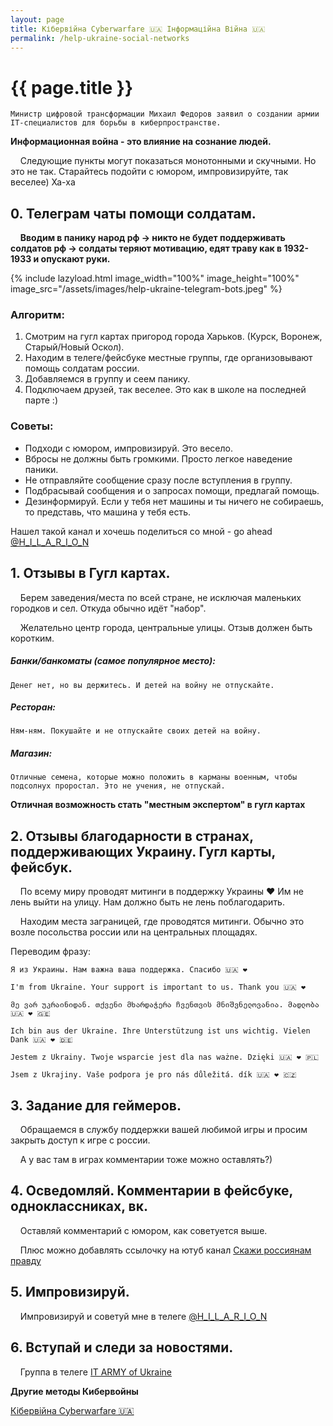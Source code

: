 ```yaml
---
layout: page
title: Кібервійна Cyberwarfare 🇺🇦 Інформаційна Війна 🇺🇦
permalink: /help-ukraine-social-networks
---
```



<h1 itemprop="name">{{ page.title }}</h1>

`Министр цифровой трансформации Михаил Федоров заявил о создании армии IT-специалистов для борьбы в киберпространстве.`

**Информационная война - это влияние на сознание людей.**

&nbsp;&nbsp;&nbsp; Следующие пункты могут показаться монотонными и скучными. Но это не так.
Старайтесь подойти с юмором, импровизируйте, так веселее) Ха-ха

## 0. Телеграм чаты помощи солдатам.

&nbsp;&nbsp;&nbsp; **Вводим в панику народ рф -> никто не будет поддерживать солдатов рф -> солдаты теряют мотивацию, едят траву как в 1932-1933 и опускают руки.**

{% include lazyload.html image_width="100%" image_height="100%" image_src="/assets/images/help-ukraine-telegram-bots.jpeg" %}

### Алгоритм:
1. Смотрим на гугл картах пригород города Харьков. (Курск, Воронеж, Старый/Новый Оскол).
2. Находим в телеге/фейсбуке местные группы, где организовывают помощь солдатам россии.
3. Добавляемся в группу и сеем панику.
4. Подключаем друзей, так веселее. Это как в школе на последней парте :)

### Советы:
* Подходи с юмором, импровизируй. Это весело.
* Вбросы не должны быть громкими. Просто легкое наведение паники.
* Не отправляйте сообщение сразу после вступления в группу.
* Подбрасывай сообщения и о запросах помощи, предлагай помощь.
* Дезинформируй. Если у тебя нет машины и ты ничего не собираешь, то представь, что машина у тебя есть.

Нашел такой канал и хочешь поделиться со мной - go ahead <a target="_blank" href="https://t.me/H_I_L_A_R_I_O_N">@H_I_L_A_R_I_O_N</a>

## 1. Отзывы в Гугл картах.

&nbsp;&nbsp;&nbsp; Берем заведения/места по всей стране, не исключая маленьких городков и сел. Откуда обычно идёт "набор".

&nbsp;&nbsp;&nbsp; Желательно центр города, центральные улицы. Отзыв должен быть коротким.

##### Банки/банкоматы (самое популярное место):
`Денег нет, но вы держитесь. И детей на войну не отпускайте.`

##### Ресторан:
`Ням-ням. Покушайте и не отпускайте своих детей на войну.`

##### Магазин:
`Отличные семена, которые можно положить в карманы военным, чтобы подсолнух проростал. Это не учения, не отпускай.`

**Отличная возможность стать "местным экспертом" в гугл картах**

## 2. Отзывы благодарности в странах, поддерживающих Украину. Гугл карты, фейсбук.

&nbsp;&nbsp;&nbsp; По всему миру проводят митинги в поддержку Украины ❤️ Им не лень выйти на улицу. Нам должно быть не лень поблагодарить.

&nbsp;&nbsp;&nbsp; Находим места заграницей, где проводятся митинги. 
Обычно это возле посольства россии или на центральных площадях.

Переводим фразу:

`Я из Украины. Нам важна ваша поддержка. Спасибо 🇺🇦 ❤️`

`I'm from Ukraine. Your support is important to us. Thank you 🇺🇦 ❤️ `

`მე ვარ უკრაინიდან. თქვენი მხარდაჭერა ჩვენთვის მნიშვნელოვანია. მადლობა 🇺🇦 ❤️ 🇬🇪`

`Ich bin aus der Ukraine. Ihre Unterstützung ist uns wichtig. Vielen Dank 🇺🇦 ❤️ 🇩🇪`

`Jestem z Ukrainy. Twoje wsparcie jest dla nas ważne. Dzięki 🇺🇦 ❤️ 🇵🇱`

`Jsem z Ukrajiny. Vaše podpora je pro nás důležitá. dík 🇺🇦 ❤️ 🇨🇿`

## 3. Задание для геймеров.

&nbsp;&nbsp;&nbsp; Обращаемся в службу поддержки вашей любимой игры и просим закрыть доступ к игре с россии.

&nbsp;&nbsp;&nbsp; А у вас там в играх комментарии тоже можно оставлять?)

## 4. Осведомляй. Комментарии в фейсбуке, одноклассниках, вк.

&nbsp;&nbsp;&nbsp; Оставляй комментарий с юмором, как советуется выше.

&nbsp;&nbsp;&nbsp; Плюс можно добавлять ссылочку на ютуб канал
<a target="_blank" href="https://www.youtube.com/channel/UCEh2uMjzAMgznh4U5bnl6Ag">Скажи россиянам правду</a>

## 5. Импровизируй.

&nbsp;&nbsp;&nbsp; Импровизируй и советуй мне в телеге
<a target="_blank" href="https://t.me/H_I_L_A_R_I_O_N">@H_I_L_A_R_I_O_N</a>

## 6. Вступай и следи за новостями.

&nbsp;&nbsp;&nbsp; Группа в телеге <a target="_blank" href="https://t.me/itarmyofukraine2022">IT ARMY of Ukraine</a>

**Другие методы Кибервойны**

<a target="_blank" href="/help-ukraine">Кібервійна Cyberwarfare 🇺🇦</a>

